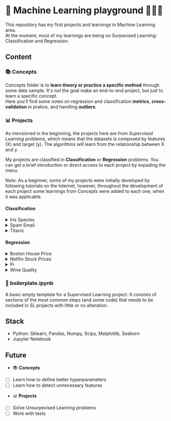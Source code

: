 # 🤖 Machine Learning playground 🤹🏼‍♀️

This repository has my first projects and learnings in Machine Learning area. <br>
At the moment, most of my learnings are being on Surpevised Learning: Classification and Regression.

## Content

### 📚 Concepts
Concepts folder is to **learn theory or practice a specific method** through some data sample. It's *not* the goal make an end-to-end project, but just to learn a specific concept. <br>
Here you'll find some notes on regression and classification **metrics**, **cross-validation** in pratice, and handling **outliers**.

### 📊 Projects
As mensioned in the beginning, the projects here are from *Supervised Learning* problems, which means that the datasets is composed by features (X) and target (y). The algorithms will learn from the relationship between X and y.

My projects are classified in **Classification** or **Regression** problems. You can get a brief introduction or direct access to each project by expading the menu. <br>

Note: As a beginner, some of my projects were initially developed by following tutorials on the Internet, however, throughout the development of each project some 
learnings from *Concepts* were added to each one, when it was applicable.

#### Classification

<details>
  
  <summary> Iris Species </summary>

  <br>
  💐 <a href="https://github.com/gabrielatrindade/ml-playground/tree/master/projects/iris_species">Iris Species project</a> has the aim to <b>classify iris flowers among three species</b> (setosa, versicolor, or virginica) from the variables: sepal length, sepal width, petal length, petal width. Each class (species) has 50 observations, which means there are 50 records for setosa, 50 for versicolor and 50 for virginica. But, as some outliers were identified (4) in this project, they were removed, reducing the observations and turning the dataset into an imbalanced one. One important question to ask is: Would it really be necessary to remove these outliers?

  #### Dataset
  - Independent variables: sepal length, sepal width, peta length, petal width.
  - Dependent variable: target (iris species)

  The dataset was provided by sklearn.datasets.
  <hr>

</details>


<details>
  <summary> Spam Email </summary>
  
  <br>
  📧 <a href="https://github.com/gabrielatrindade/ml-playground/tree/master/projects/spam_email">Spam Email project</a> <b>classifies an email as spam (junk email) or ham (good email)</b> through email messages. The dataset contains 5572 observations, they are composed of Label (target) and EmailText (feature) variables. In this case, the EmailText will be converted into features that consist of the relative frequencies of occurring words. The model will then learn from the frequencies of each word in a spam or ham message.
    
  #### Dataset
  - Independent variable: EmailText
  - Dependent variable: Label (spam or ham)
  
  Future work: before counting the occurrence of each word, clean the messages: [ ] remove punctuation and [ ] abbreviation.
  <hr>

</details>


<details>
  
  <summary> Titanic </summary>
  
  <br>
  🚢 <a href="https://github.com/gabrielatrindade/ml-playground/tree/master/projects/titanic">Titanic project</a> is one of the most common classification problems for beginners. In this project, we need to build a predictive model that <b>classifies whether a passenger will survive or not</b> based on their information (i.e. name, age, gender, socioeconomic class, etc.). In this project, I dealt with data cleaning, visualization, and feature engineering, as well as machine learning. The dataset is composed of 11 features that they are not prepared to immediately apply a machine learning model. Going through these features, plotting some graphs, understanding and making decisions about how to clean and fill them, categorizing and encoding them, is part of the process. In addition, I applied and plotted some metrics I learned to evaluate the algorithms, such as ROC, AUC, and accuracy.
  
  #### Dataset
  - Independent variables: PassengerId, Pclass, Name, Sex, Age, SibSp, Parch, Ticket, Fire, Cabin, Embarked
  - Dependent variable: Survived

  <hr>

</details>


#### Regression

<details>
  
  <br>
  <summary> Boston House Price </summary>
  🏡 <a href="https://github.com/gabrielatrindade/ml-playground/tree/master/projects/boston_house_pricing">Boston House Price project</a> aims to <b>predict a housing price in Boston</b>. Since the target is a continuous value, this problem is classified as a Regression problem. In this case, the model will create a relationship between the 11 features and the target (dataset), and then be prepared to predict some Boston house prices through a given input. Some of these input/features are RM (average number of rooms per dwelling), AGE (proportion of owner-occupied units built prior to 1940), DIS (weighted distances to ﬁve Boston employment centers), RAD (index of accessibility to radial highways), and TAX (full-value property-tax rate per $10,000).
    
  #### Dataset
  - Independent variables: CRIM, ZN, INDUS, CHAS, NOX, RM, AGE, DIS, RAD, TAX, PTRATIO, B, LSTAT
  - Dependent variable: target (boston house price)
  
  The dataset was provided by sklearn.datasets. <br>
  Future work: - [ ] remove outliers and
               - [ ] select only the features that contributes to the model training
  <hr>

</details>


<details>
  
  <br>
  <summary> Netflix Stock Prices </summary>
  📺 <a href="https://github.com/gabrielatrindade/ml-playground/tree/master/projects/netflix">Netflix Stock Prices project</a> predicts the stock price over the next 25 days. Although Netflix's stock prices dataset has 13 features, only the Close feature was the input to predict the next stock prices. The Close feature represents the closing price for each day. Our dependent variable is a copy of that feature moved 25 days ahead. In this way, we got the price of each day and the price for the 25th day ahead, and the algorithm learned from the relationship between these two values. <br>
  A question I'm researching and trying to answer about this problem is: Does the Close feature violate the Autocorrelation Linear Regression assumption?

  #### Dataset
  - Independent variables: Close
  - Dependent variable: Close+25days
  <hr>
  
</details>


<details>
<summary> Pi </summary>
test
</details>

<details>
<summary> Wine Quality </summary>
test
</details>

### 📝 boilerplate.ipynb
A basic empty template for a Supervised Learning project. It consists of sections of the most common steps (and some code) that needs to be included in SL projects with little or no alteration.

## Stack
- Python: Sklearn, Pandas, Numpy, Scipy, Matplotlib, Seaborn
- Jupyter Notebook

## Future

- 📚 **Concepts**
- [ ] Learn how to define better hyperparameters
- [ ] Learn how to detect unnecessary features

- 📊 **Projects**
- [ ] Solve Unsurpevised Learning problems
- [ ] Work with tests
